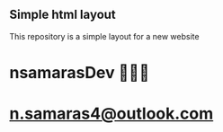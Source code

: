 ## Simple html layout

This repository is a simple layout for a new website

# nsamarasDev 👻👻👻

# n.samaras4@outlook.com
